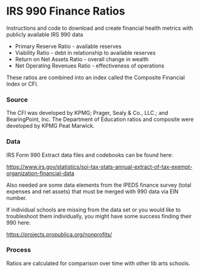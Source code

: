 # IRS 990 Finance Ratios

Instructions and code to download and create financial health metrics with publicly available IRS 990 data

* Primary Reserve Ratio - available reserves
* Viability Ratio - debt in relationship to available reserves
* Return on Net Assets Ratio - overall change in wealth
* Net Operating Revenues Ratio - effectiveness of operations

These ratios are combined into an index called the Composite Financial Index or CFI.

### Source
The CFI was developed by KPMG; Prager, Sealy & Co., LLC.; and BearingPoint, Inc. The Department of Education ratios and composite were developed by KPMG Peat Marwick. 

### Data
IRS Form 990 Extract data files and codebooks can be found here:

https://www.irs.gov/statistics/soi-tax-stats-annual-extract-of-tax-exempt-organization-financial-data

Also needed are some data elements from the IPEDS finance survey (total expenses and net assets) that must be merged with 990 data via EIN number.

If individual schools are missing from the data set or you would like to troubleshoot them individually, you might have some success finding their 990 here:

https://projects.propublica.org/nonprofits/

### Process
Ratios are calculated for comparison over time with other lib arts schools.
